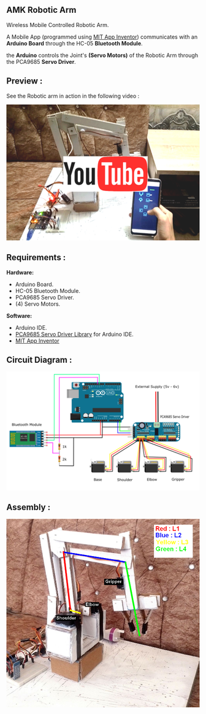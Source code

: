 ## AMK Robotic Arm
Wireless Mobile Controlled Robotic Arm.  
  
A Mobile App (programmed using [MIT App Inventor](https://appinventor.mit.edu/)) communicates with an **Arduino Board** through the HC-05 **Bluetooth Module**.
    
the **Arduino** controls the Joint's **(Servo Motors)** of the Robotic Arm through the PCA9685 **Servo Driver**.  

## Preview :
See the Robotic arm in action in the following video :  

[![Video Thumbnail](./diagrams/thumbnail.png)](https://www.youtube.com/watch?v=02yBh6fGpnU)  

## Requirements :
**Hardware:**  
- Arduino Board.  
- HC-05 Bluetooth Module.  
- PCA9685 Servo Driver.  
- (4) Servo Motors.  
  
**Software:**  
- Arduino IDE.  
- [PCA9685 Servo Driver Library](https://github.com/adafruit/Adafruit-PWM-Servo-Driver-Library) for Arduino IDE.  
- [MIT App Inventor](https://appinventor.mit.edu/)  

## Circuit Diagram :
![Circuit Diagram](./diagrams/circuit.png)  

## Assembly :
![Arm Assembly Diagram](./diagrams/assembly.png)  